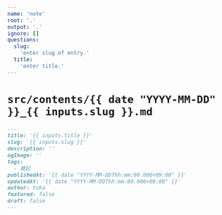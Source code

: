 ```yaml
---
name: 'note'
root: '.'
output: '.'
ignore: []
questions:
  slug:
    'enter slug of entry.'
  title:
    'enter title.'
---
```


# `src/contents/{{ date "YYYY-MM-DD" }}_{{ inputs.slug }}.md`

```markdown
---
title: '{{ inputs.title }}'
slug: '{{ inputs.slug }}'
description: ''
ogImage: ''
tags:
  - 雑記
publishedAt: '{{ date "YYYY-MM-DDThh:mm:00.000+09:00" }}'
updatedAt: '{{ date "YYYY-MM-DDThh:mm:00.000+09:00" }}'
author: tuka
featured: false
draft: false
---
```
